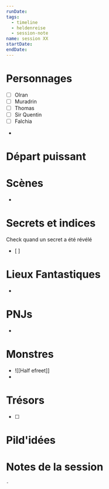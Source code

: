 ```yaml
---
runDate: 
tags:
  - timeline
  - heldenreise
  - session-note
name: session XX
startDate: 
endDate:
---
```



# Personnages
- [ ] Olran
- [ ] Muradrin
- [ ] Thomas
- [ ] Sir Quentin
- [ ] Falchia
- 

# Départ puissant


# Scènes
- 

# Secrets et indices
Check quand un secret a été révélé
- [ ] 

# Lieux Fantastiques
- 

# PNJs
- 

# Monstres
- ![[Half efreet]]
- 

# Trésors
- [ ]


# Pild'idées
> 

# Notes de la session

```
- 
```
